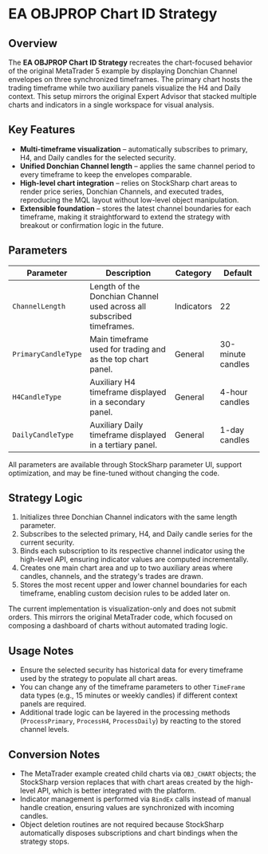 # EA OBJPROP Chart ID Strategy

## Overview

The **EA OBJPROP Chart ID Strategy** recreates the chart-focused behavior of the original MetaTrader 5 example by displaying Donchian Channel envelopes on three synchronized timeframes. The primary chart hosts the trading timeframe while two auxiliary panels visualize the H4 and Daily context. This setup mirrors the original Expert Advisor that stacked multiple charts and indicators in a single workspace for visual analysis.

## Key Features

- **Multi-timeframe visualization** – automatically subscribes to primary, H4, and Daily candles for the selected security.
- **Unified Donchian Channel length** – applies the same channel period to every timeframe to keep the envelopes comparable.
- **High-level chart integration** – relies on StockSharp chart areas to render price series, Donchian Channels, and executed trades, reproducing the MQL layout without low-level object manipulation.
- **Extensible foundation** – stores the latest channel boundaries for each timeframe, making it straightforward to extend the strategy with breakout or confirmation logic in the future.

## Parameters

| Parameter | Description | Category | Default |
|-----------|-------------|----------|---------|
| `ChannelLength` | Length of the Donchian Channel used across all subscribed timeframes. | Indicators | 22 |
| `PrimaryCandleType` | Main timeframe used for trading and as the top chart panel. | General | 30-minute candles |
| `H4CandleType` | Auxiliary H4 timeframe displayed in a secondary panel. | General | 4-hour candles |
| `DailyCandleType` | Auxiliary Daily timeframe displayed in a tertiary panel. | General | 1-day candles |

All parameters are available through StockSharp parameter UI, support optimization, and may be fine-tuned without changing the code.

## Strategy Logic

1. Initializes three Donchian Channel indicators with the same length parameter.
2. Subscribes to the selected primary, H4, and Daily candle series for the current security.
3. Binds each subscription to its respective channel indicator using the high-level API, ensuring indicator values are computed incrementally.
4. Creates one main chart area and up to two auxiliary areas where candles, channels, and the strategy's trades are drawn.
5. Stores the most recent upper and lower channel boundaries for each timeframe, enabling custom decision rules to be added later on.

The current implementation is visualization-only and does not submit orders. This mirrors the original MetaTrader code, which focused on composing a dashboard of charts without automated trading logic.

## Usage Notes

- Ensure the selected security has historical data for every timeframe used by the strategy to populate all chart areas.
- You can change any of the timeframe parameters to other `TimeFrame` data types (e.g., 15 minutes or weekly candles) if different context panels are required.
- Additional trade logic can be layered in the processing methods (`ProcessPrimary`, `ProcessH4`, `ProcessDaily`) by reacting to the stored channel levels.

## Conversion Notes

- The MetaTrader example created child charts via `OBJ_CHART` objects; the StockSharp version replaces that with chart areas created by the high-level API, which is better integrated with the platform.
- Indicator management is performed via `BindEx` calls instead of manual handle creation, ensuring values are synchronized with incoming candles.
- Object deletion routines are not required because StockSharp automatically disposes subscriptions and chart bindings when the strategy stops.
